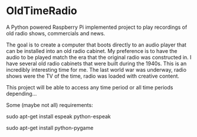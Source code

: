 # OldTimeRadio
A Python powered Raspberry Pi implemented project to play recordings of old radio shows, commercials and news.

The goal is to create a computer that boots directly to an audio player that can be installed into an
old radio cabinet. My preference is to have the audio to be played match the era that the original radio
was constructed in. I have several old radio cabinets that were built during the 1940s. This is an incredibly
interesting time for me. The last world war was underway, radio shows were the TV of the time, radio was loaded
with creative content.

This project will be able to access any time period or all time periods depending...



Some (maybe not all) requirements:

sudo apt-get install espeak python-espeak

sudo apt-get install python-pygame